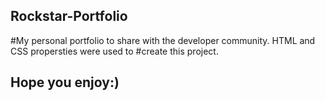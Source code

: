 ## Rockstar-Portfolio
#My personal portfolio to share with the developer community. HTML and CSS propersties were used to #create this project.
## Hope you enjoy:)